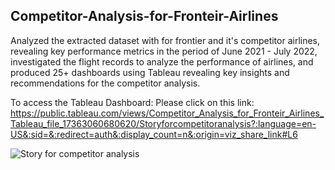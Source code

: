 ## Competitor-Analysis-for-Fronteir-Airlines

Analyzed the extracted dataset with for frontier and it's competitor airlines, revealing key performance metrics in the period of June 2021 - July 2022, investigated the flight records to analyze the performance of airlines, and produced 25+ dashboards using Tableau revealing key insights and recommendations for the competitor analysis. 

To access the Tableau Dashboard: Please click on this link: 
https://public.tableau.com/views/Competitor_Analysis_for_Fronteir_Airlines_Tableau_file_17363060680620/Storyforcompetitoranalysis?:language=en-US&:sid=&:redirect=auth&:display_count=n&:origin=viz_share_link#L6


![Story for competitor analysis](https://github.com/user-attachments/assets/e1cb1418-e85a-4dfc-bcb8-00ac598ef538)
